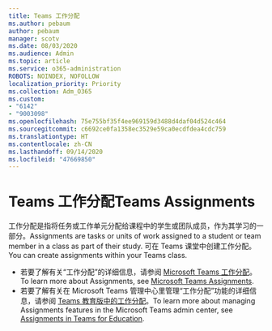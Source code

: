 ```yaml
---
title: Teams 工作分配
ms.author: pebaum
author: pebaum
manager: scotv
ms.date: 08/03/2020
ms.audience: Admin
ms.topic: article
ms.service: o365-administration
ROBOTS: NOINDEX, NOFOLLOW
localization_priority: Priority
ms.collection: Adm_O365
ms.custom:
- "6142"
- "9003098"
ms.openlocfilehash: 75e755bf35f4ee969159d3488d4daf04d524c464
ms.sourcegitcommit: c6692ce0fa1358ec3529e59ca0ecdfdea4cdc759
ms.translationtype: HT
ms.contentlocale: zh-CN
ms.lasthandoff: 09/14/2020
ms.locfileid: "47669850"
---
```

# <a name="teams-assignments"></a><span data-ttu-id="c3e55-102">Teams 工作分配</span><span class="sxs-lookup"><span data-stu-id="c3e55-102">Teams Assignments</span></span>

<span data-ttu-id="c3e55-103">工作分配是指将任务或工作单元分配给课程中的学生或团队成员，作为其学习的一部分。</span><span class="sxs-lookup"><span data-stu-id="c3e55-103">Assignments are tasks or units of work assigned to a student or team member in a class as part of their study.</span></span> <span data-ttu-id="c3e55-104">可在 Teams 课堂中创建工作分配。</span><span class="sxs-lookup"><span data-stu-id="c3e55-104">You can create assignments within your Teams class.</span></span>

- <span data-ttu-id="c3e55-105">若要了解有关“工作分配”的详细信息，请参阅 [Microsoft Teams 工作分配](https://support.microsoft.com/zh-CN/office/microsoft-teams-5aa4431a-8a3c-4aa5-87a6-b6401abea114#ID0EAABAAA=Assignments)。</span><span class="sxs-lookup"><span data-stu-id="c3e55-105">To learn more about Assignments, see [Microsoft Teams Assignments](https://support.microsoft.com/zh-CN/office/microsoft-teams-5aa4431a-8a3c-4aa5-87a6-b6401abea114#ID0EAABAAA=Assignments).</span></span>
- <span data-ttu-id="c3e55-106">若要了解有关在 Microsoft Teams 管理中心里管理“工作分配”功能的详细信息，请参阅 [Teams 教育版中的工作分配](https://docs.microsoft.com/microsoftteams/expand-teams-across-your-org/assignments-in-teams)。</span><span class="sxs-lookup"><span data-stu-id="c3e55-106">To learn more about managing Assignments features in the Microsoft Teams admin center, see [Assignments in Teams for Education](https://docs.microsoft.com/microsoftteams/expand-teams-across-your-org/assignments-in-teams).</span></span>